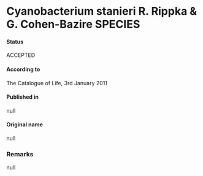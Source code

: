 Cyanobacterium stanieri R. Rippka & G. Cohen-Bazire SPECIES
=======

#### Status
ACCEPTED

#### According to
The Catalogue of Life, 3rd January 2011

#### Published in
null

#### Original name
null

### Remarks
null